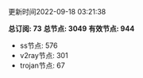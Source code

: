 更新时间2022-09-18 03:21:38

**总订阅: 73**
**总节点: 3049**
**有效节点: 944**
- ss节点: 576
- v2ray节点: 301
- trojan节点: 67
